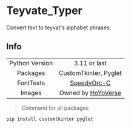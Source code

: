 # Teyvate_Typer
 Convert text to teyvat's alphabet phrases.

## Info

|||
|:-:|:-:|
|Python Version|3.11 or last|
|Packages|CustomTkinter, Pyglet|
|FontTexts|[SpeedyOrc-C](https://github.com/SpeedyOrc-C/HoYo-Glyphs)|
|Images|Owned by [HoYoVerse](https://www.hoyoverse.com/)|

>Command for all packages  

```pip install customtkinter pyglet```